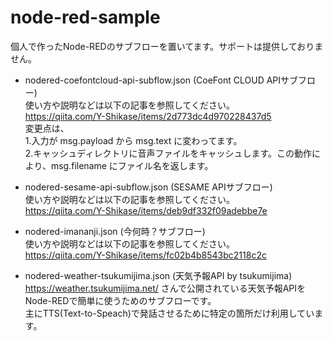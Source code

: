# node-red-sample
個人で作ったNode-REDのサブフローを置いてます。サポートは提供しておりません。

- nodered-coefontcloud-api-subflow.json (CoeFont CLOUD APIサブフロー)  
使い方や説明などは以下の記事を参照してください。  
https://qiita.com/Y-Shikase/items/2d773dc4d970228437d5  
変更点は、  
1.入力が msg.payload から msg.text に変わってます。  
2.キャッシュディレクトリに音声ファイルをキャッシュします。この動作により、msg.filename にファイル名を返します。

- nodered-sesame-api-subflow.json (SESAME APIサブフロー)  
使い方や説明などは以下の記事を参照してください。  
https://qiita.com/Y-Shikase/items/deb9df332f09adebbe7e  

- nodered-imananji.json (今何時？サブフロー)  
使い方や説明などは以下の記事を参照してください。  
https://qiita.com/Y-Shikase/items/fc02b4b8543bc2118c2c  

- nodered-weather-tsukumijima.json (天気予報API by tsukumijima)  
https://weather.tsukumijima.net/ さんで公開されている天気予報APIをNode-REDで簡単に使うためのサブフローです。  
主にTTS(Text-to-Speach)で発話させるために特定の箇所だけ利用しています。
